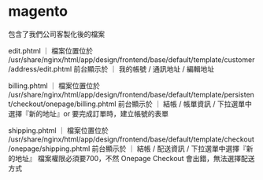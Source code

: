 # magento
包含了我們公司客製化後的檔案

edit.phtml ｜ 檔案位置位於
/usr/share/nginx/html/app/design/frontend/base/default/template/customer/address/edit.phtml
前台顯示於 ｜ 我的帳號 / 通訊地址 / 編輯地址

billing.phtml ｜ 檔案位置位於
/usr/share/nginx/html/app/design/frontend/base/default/template/persistent/checkout/onepage/billing.phtml
前台顯示於 ｜ 結帳 / 帳單資訊 / 下拉選單中選擇『新的地址』or
要完成訂單時，建立帳號的表單

shipping.phtml ｜ 檔案位置位於
/usr/share/nginx/html/app/design/frontend/base/default/template/checkout/onepage/shipping.phtml
前台顯示於 ｜ 結帳 / 配送資訊 / 下拉選單中選擇『新的地址』
檔案權限必須要700，不然 Onepage Checkout 會出錯，無法選擇配送方式
